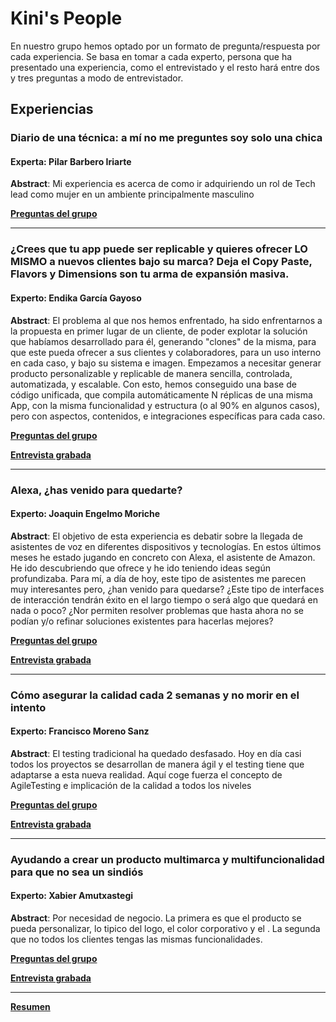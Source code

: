 # Kini's People

En nuestro grupo hemos optado por un formato de pregunta/respuesta por cada experiencia. Se basa en tomar a cada experto, persona que ha presentado una experiencia, como el entrevistado y el resto hará entre dos y tres preguntas a modo de entrevistador.

## Experiencias
### Diario de una técnica: a mí no me preguntes soy solo una chica
#### Experta: Pilar Barbero Iriarte
**Abstract**: Mi experiencia es acerca de como ir adquiriendo un rol de Tech lead como mujer en un ambiente principalmente masculino

[**Preguntas del grupo**](https://drive.google.com/file/d/1VQ8QIQi72v9lJ3D0YWm-GEa1SW3TX3Li/view?usp=sharing)

---
### ¿Crees que tu app puede ser replicable y quieres ofrecer LO MISMO a nuevos clientes bajo su marca? Deja el Copy Paste, Flavors y Dimensions son tu arma de expansión masiva.
#### Experto: Endika García Gayoso
**Abstract**: El problema al que nos hemos enfrentado, ha sido enfrentarnos a la propuesta en primer lugar de un cliente, de poder explotar la solución que habíamos desarrollado para él, generando "clones" de la misma, para que este pueda ofrecer a sus clientes y colaboradores, para un uso interno en cada caso, y bajo su sistema e imagen. Empezamos a necesitar generar producto personalizable y replicable de manera sencilla, controlada, automatizada, y escalable. Con esto, hemos conseguido una base de código unificada, que compila automáticamente N réplicas de una misma App, con la misma funcionalidad y estructura (o al 90% en algunos casos), pero con aspectos, contenidos, e integraciones específicas para cada caso.

[**Preguntas del grupo**](https://drive.google.com/file/d/1fZw6A5t6LIX7iy-SN66FzLIbYMvT8x-x/view?usp=sharing)

[**Entrevista grabada**](https://drive.google.com/open?id=1y1km-dXnX9rjtkBc-Z8GuBxjAwUQ5KJJ)

---
### Alexa, ¿has venido para quedarte?
#### Experto: Joaquin Engelmo Moriche
**Abstract**: El objetivo de esta experiencia es debatir sobre la llegada de asistentes de voz en diferentes dispositivos y tecnologías. En estos últimos meses he estado jugando en concreto con Alexa, el asistente de Amazon. He ido descubriendo que ofrece y he ido teniendo ideas según profundizaba. Para mí, a día de hoy, este tipo de asistentes me parecen muy interesantes pero, ¿han venido para quedarse? ¿Este tipo de interfaces de interacción tendrán éxito en el largo tiempo o será algo que quedará en nada o poco? ¿Nor permiten resolver problemas que hasta ahora no se podían y/o refinar soluciones existentes para hacerlas mejores?

[**Preguntas del grupo**](https://drive.google.com/file/d/1o4j6rr3xgOU-C621GKsKJJ_MQRdNei8N/view?usp=sharing)

[**Entrevista grabada**](https://drive.google.com/open?id=1dXkxyq4Ijr46qf_tC3b1o7CRczudxKe0)

---
### Cómo asegurar la calidad cada 2 semanas y no morir en el intento
#### Experto: Francisco Moreno Sanz
**Abstract**: El testing tradicional ha quedado desfasado. Hoy en día casi todos los proyectos se desarrollan de manera ágil y el testing tiene que adaptarse a esta nueva realidad. Aquí coge fuerza el concepto de AgileTesting e implicación de la calidad a todos los niveles

[**Preguntas del grupo**](https://drive.google.com/file/d/1iTPFZEzZ3zt_yh9WB8GbFT9bygaxnwpH/view?usp=sharing)

[**Entrevista grabada**](https://drive.google.com/open?id=1RY3kXVlxhOVrmudi4yycvgA6pcFFkuH0)

---
### Ayudando a crear un producto multimarca y multifuncionalidad para que no sea un sindiós
#### Experto: Xabier Amutxastegi
**Abstract**: Por necesidad de negocio. La primera es que el producto se pueda personalizar, lo tipico del logo, el color corporativo y el . La segunda que no todos los clientes tengas las mismas funcionalidades.

[**Preguntas del grupo**](https://drive.google.com/file/d/1NQ0Hk7opb7I2yvqXCyCIa5up7wPE4QkC/view?usp=sharing)

[**Entrevista grabada**](https://drive.google.com/open?id=1mm0vAQIqHcpv3KdbRUjpnVUWrZQ9ciWA)

---
[**Resumen**](https://drive.google.com/file/d/1RgKJhS_fc-8r4hGO_H3fcCGoAmZg3frZ/view?usp=sharing)






